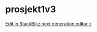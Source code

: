 # prosjekt1v3

[Edit in StackBlitz next generation editor ⚡️](https://stackblitz.com/~/github.com/lise-charlotte/prosjekt1v3)